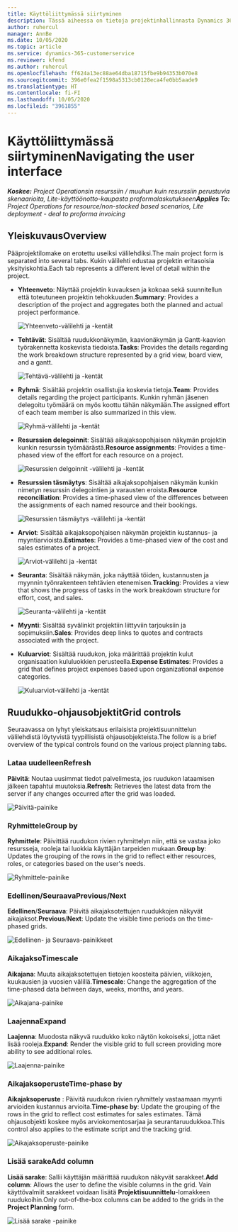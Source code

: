 ```yaml
---
title: Käyttöliittymässä siirtyminen
description: Tässä aiheessa on tietoja projektinhallinnasta Dynamics 365:n projektitoiminnoissa.
author: ruhercul
manager: AnnBe
ms.date: 10/05/2020
ms.topic: article
ms.service: dynamics-365-customerservice
ms.reviewer: kfend
ms.author: ruhercul
ms.openlocfilehash: ff624a13ec88ae64dba18715fbe9b94353b070e8
ms.sourcegitcommit: 396e0fea2f1598a5313cb0128eca4fe0bb5aade9
ms.translationtype: HT
ms.contentlocale: fi-FI
ms.lasthandoff: 10/05/2020
ms.locfileid: "3961855"
---
```

# <a name="navigating-the-user-interface"></a><span data-ttu-id="becdf-103">Käyttöliittymässä siirtyminen</span><span class="sxs-lookup"><span data-stu-id="becdf-103">Navigating the user interface</span></span>

<span data-ttu-id="becdf-104">_**Koskee:** Project Operationsin resurssiin / muuhun kuin resurssiin perustuvia skenaarioita, Lite-käyttöönotto-kaupasta proformalaskutukseen_</span><span class="sxs-lookup"><span data-stu-id="becdf-104">_**Applies To:** Project Operations for resource/non-stocked based scenarios, Lite deployment - deal to proforma invoicing_</span></span>

## <a name="overview"></a><span data-ttu-id="becdf-105">Yleiskuvaus</span><span class="sxs-lookup"><span data-stu-id="becdf-105">Overview</span></span>

<span data-ttu-id="becdf-106">Pääprojektilomake on erotettu useiksi välilehdiksi.</span><span class="sxs-lookup"><span data-stu-id="becdf-106">The main project form is separated into several tabs.</span></span> <span data-ttu-id="becdf-107">Kukin välilehti edustaa projektin eritasoisia yksityiskohtia.</span><span class="sxs-lookup"><span data-stu-id="becdf-107">Each tab represents a different level of detail within the project.</span></span>

- <span data-ttu-id="becdf-108">**Yhteenveto**: Näyttää projektin kuvauksen ja kokoaa sekä suunnitellun että toteutuneen projektin tehokkuuden.</span><span class="sxs-lookup"><span data-stu-id="becdf-108">**Summary**: Provides a description of the project and aggregates both the planned and actual project performance.</span></span>

    ![Yhteenveto-välilehti ja -kentät](media/navigation7.png)

- <span data-ttu-id="becdf-110">**Tehtävät**: Sisältää ruudukkonäkymän, kaavionäkymän ja Gantt-kaavion työrakennetta koskevista tiedoista.</span><span class="sxs-lookup"><span data-stu-id="becdf-110">**Tasks**: Provides the details regarding the work breakdown structure represented by a grid view, board view, and a gantt.</span></span>

    ![Tehtävä-välilehti ja -kentät](media/navigation8.png)

- <span data-ttu-id="becdf-112">**Ryhmä**: Sisältää projektin osallistujia koskevia tietoja.</span><span class="sxs-lookup"><span data-stu-id="becdf-112">**Team**: Provides details regarding the project participants.</span></span> <span data-ttu-id="becdf-113">Kunkin ryhmän jäsenen delegoitu työmäärä on myös koottu tähän näkymään.</span><span class="sxs-lookup"><span data-stu-id="becdf-113">The assigned effort of each team member is also summarized in this view.</span></span>

    ![Ryhmä-välilehti ja -kentät](media/navigation9.png)

- <span data-ttu-id="becdf-115">**Resurssien delegoinnit**: Sisältää aikajaksopohjaisen näkymän projektin kunkin resurssin työmäärästä.</span><span class="sxs-lookup"><span data-stu-id="becdf-115">**Resource assignments**: Provides a time-phased view of the effort for each resource on a project.</span></span>

    ![Resurssien delgoinnit -välilehti ja -kentät](media/navigation10.png)

- <span data-ttu-id="becdf-117">**Resurssien täsmäytys**: Sisältää aikajaksopohjaisen näkymän kunkin nimetyn resurssin delegointien ja varausten eroista.</span><span class="sxs-lookup"><span data-stu-id="becdf-117">**Resource reconciliation**: Provides a time-phased view of the differences between the assignments of each named resource and their bookings.</span></span>

    ![Resurssien täsmäytys -välilehti ja -kentät](media/navigation11.png)

- <span data-ttu-id="becdf-119">**Arviot**: Sisältää aikajaksopohjaisen näkymän projektin kustannus- ja myyntiarvioista.</span><span class="sxs-lookup"><span data-stu-id="becdf-119">**Estimates**: Provides a time-phased view of the cost and sales estimates of a project.</span></span>

    ![Arviot-välilehti ja -kentät](media/navigation12.png)

- <span data-ttu-id="becdf-121">**Seuranta**: Sisältää näkymän, joka näyttää töiden, kustannusten ja myynnin työnrakenteen tehtävien etenemisen.</span><span class="sxs-lookup"><span data-stu-id="becdf-121">**Tracking**: Provides a view that shows the progress of tasks in the work breakdown structure for effort, cost, and sales.</span></span>

    ![Seuranta-välilehti ja -kentät](media/navigation13.png)

- <span data-ttu-id="becdf-123">**Myynti**: Sisältää syvälinkit projektiin liittyviin tarjouksiin ja sopimuksiin.</span><span class="sxs-lookup"><span data-stu-id="becdf-123">**Sales**: Provides deep links to quotes and contracts associated with the project.</span></span>

- <span data-ttu-id="becdf-124">**Kuluarviot**: Sisältää ruudukon, joka määrittää projektin kulut organisaation kululuokkien perusteella.</span><span class="sxs-lookup"><span data-stu-id="becdf-124">**Expense Estimates**: Provides a grid that defines project expenses based upon organizational expense categories.</span></span>

    ![Kuluarviot-välilehti ja -kentät](media/navigation14.png)

## <a name="grid-controls"></a><span data-ttu-id="becdf-126">Ruudukko-ohjausobjektit</span><span class="sxs-lookup"><span data-stu-id="becdf-126">Grid controls</span></span>

<span data-ttu-id="becdf-127">Seuraavassa on lyhyt yleiskatsaus erilaisista projektisuunnittelun välilehdistä löytyvistä tyypillisistä ohjausobjekteista.</span><span class="sxs-lookup"><span data-stu-id="becdf-127">The follow is a brief overview of the typical controls found on the various project planning tabs.</span></span>

### <a name="refresh"></a><span data-ttu-id="becdf-128">Lataa uudelleen</span><span class="sxs-lookup"><span data-stu-id="becdf-128">Refresh</span></span>

<span data-ttu-id="becdf-129">**Päivitä**: Noutaa uusimmat tiedot palvelimesta, jos ruudukon lataamisen jälkeen tapahtui muutoksia.</span><span class="sxs-lookup"><span data-stu-id="becdf-129">**Refresh**: Retrieves the latest data from the server if any changes occurred after the grid was loaded.</span></span>

![Päivitä-painike](media/navigation7.png)

### <a name="group-by"></a><span data-ttu-id="becdf-131">Ryhmittele</span><span class="sxs-lookup"><span data-stu-id="becdf-131">Group by</span></span>

<span data-ttu-id="becdf-132">**Ryhmittele**: Päivittää ruudukon rivien ryhmittelyn niin, että se vastaa joko resursseja, rooleja tai luokkia käyttäjän tarpeiden mukaan.</span><span class="sxs-lookup"><span data-stu-id="becdf-132">**Group by**: Updates the grouping of the rows in the grid to reflect either resources, roles, or categories based on the user's needs.</span></span>

![Ryhmittele-painike](media/navigation6.png)

### <a name="previousnext"></a><span data-ttu-id="becdf-134">Edellinen/Seuraava</span><span class="sxs-lookup"><span data-stu-id="becdf-134">Previous/Next</span></span>

<span data-ttu-id="becdf-135">**Edellinen**/**Seuraava**: Päivitä aikajaksotettujen ruudukkojen näkyvät aikajaksot.</span><span class="sxs-lookup"><span data-stu-id="becdf-135">**Previous**/**Next**: Update the visible time periods on the time-phased grids.</span></span>

![Edellinen- ja Seuraava-painikkeet](media/navigation2.png)

### <a name="timescale"></a><span data-ttu-id="becdf-137">Aikajakso</span><span class="sxs-lookup"><span data-stu-id="becdf-137">Timescale</span></span>

<span data-ttu-id="becdf-138">**Aikajana**: Muuta aikajaksotettujen tietojen koosteita päivien, viikkojen, kuukausien ja vuosien välillä.</span><span class="sxs-lookup"><span data-stu-id="becdf-138">**Timescale**: Change the aggregation of the time-phased data between days, weeks, months, and years.</span></span>

![Aikajana-painike](media/navigation3.png)

### <a name="expand"></a><span data-ttu-id="becdf-140">Laajenna</span><span class="sxs-lookup"><span data-stu-id="becdf-140">Expand</span></span>

<span data-ttu-id="becdf-141">**Laajenna**: Muodosta näkyvä ruudukko koko näytön kokoiseksi, jotta näet lisää rooleja.</span><span class="sxs-lookup"><span data-stu-id="becdf-141">**Expand**: Render the visible grid to full screen providing more ability to see additional roles.</span></span>

![Laajenna-painike](media/navigation4.png)

### <a name="time-phase-by"></a><span data-ttu-id="becdf-143">Aikajaksoperuste</span><span class="sxs-lookup"><span data-stu-id="becdf-143">Time-phase by</span></span>

<span data-ttu-id="becdf-144">**Aikajaksoperuste** : Päivitä ruudukon rivien ryhmittely vastaamaan myynti arvioiden kustannus arvioita.</span><span class="sxs-lookup"><span data-stu-id="becdf-144">**Time-phase by**: Update the grouping of the rows in the grid to reflect cost estimates for sales estimates.</span></span> <span data-ttu-id="becdf-145">Tämä ohjausobjekti koskee myös arviokomentosarjaa ja seurantaruudukkoa.</span><span class="sxs-lookup"><span data-stu-id="becdf-145">This control also applies to the estimate script and the tracking grid.</span></span>

![Aikajaksoperuste-painike](media/navigation0.png)

### <a name="add-column"></a><span data-ttu-id="becdf-147">Lisää sarake</span><span class="sxs-lookup"><span data-stu-id="becdf-147">Add column</span></span>

<span data-ttu-id="becdf-148">**Lisää sarake**: Sallii käyttäjän määrittää ruudukon näkyvät sarakkeet.</span><span class="sxs-lookup"><span data-stu-id="becdf-148">**Add column**: Allows the user to define the visible columns in the grid.</span></span> <span data-ttu-id="becdf-149">Vain käyttövalmiit sarakkeet voidaan lisätä **Projektisuunnittelu**-lomakkeen ruudukoihin.</span><span class="sxs-lookup"><span data-stu-id="becdf-149">Only out-of-the-box columns can be added to the grids in the **Project Planning** form.</span></span>

![Lisää sarake -painike](media/navigation5.png)

